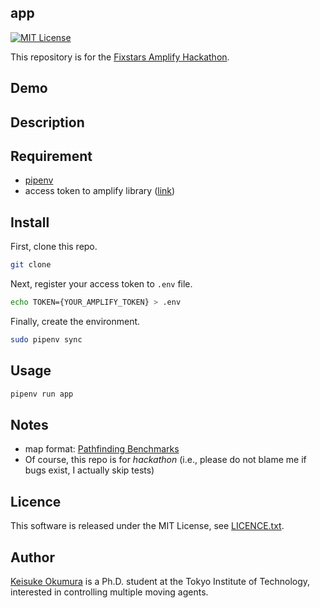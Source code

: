 app
---
[![MIT License](http://img.shields.io/badge/license-MIT-blue.svg?style=flat)](LICENSE)

This repository is for the [Fixstars Amplify Hackathon](https://amplify.fixstars.com/hackathon00).

## Demo

## Description

## Requirement
- [pipenv](https://github.com/pypa/pipenv)
- access token to amplify library ([link](https://amplify.fixstars.com/user/token))

## Install
First, clone this repo.
```sh
git clone
```

Next, register your access token to `.env` file.
```sh
echo TOKEN={YOUR_AMPLIFY_TOKEN} > .env
```

Finally, create the environment.
```sh
sudo pipenv sync
```

## Usage
```sh
pipenv run app
```

## Notes
- map format: [Pathfinding Benchmarks](https://movingai.com/benchmarks/)
- Of course, this repo is for *hackathon* (i.e., please do not blame me if bugs exist, I actually skip tests)

## Licence
This software is released under the MIT License, see [LICENCE.txt](LICENCE.txt).

## Author
[Keisuke Okumura](https://kei18.github.io) is a Ph.D. student at the Tokyo Institute of Technology, interested in controlling multiple moving agents.
